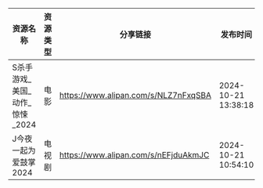 | 资源名称                | 资源类型 | 分享链接                                 | 发布时间                |
| ------------------- | ---- | ------------------------------------ | ------------------- |
| S杀手游戏_美国_动作_惊悚_2024 | 电影   | https://www.alipan.com/s/NLZ7nFxqSBA | 2024-10-21 13:38:18 |
| J今夜一起为爱鼓掌2024       | 电视剧  | https://www.alipan.com/s/nEFjduAkmJC | 2024-10-21 10:54:10 |
